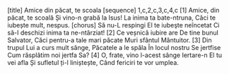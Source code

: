[title] Amice din păcat, te scoala
[sequence] 1,c,2,c,3,c,4,c
[1]
Amice, din păcat, te scoală
Și vino-n grabă la Isus!
La inima ta bate-ntruna,
Căci te iubește mult, nespus.
[chorus]
Să nu-L respingi
El te iubeşte neîncetat
Ci să-I deschizi inima ta ne-ntârziat!
[2]
Ce veșnică iubire are
De tine bunul Salvator,
Căci pentru-a tale mari păcate
Muri sfântul Mântuitor.
[3]
Din trupul Lui a curs mult sânge,
Păcatele a le spăla
În locul nostru Se jertfise
Cum răsplătim noi jertfa Sa?
[4]
O, frate, vino l-acest sânge
Iertare-n El tu vei afla
Și sufletul ți-l liniștește,
Când fericiri te vor umplea.

